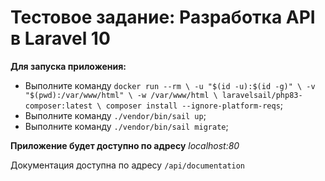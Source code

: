 # Тестовое задание:  Разработка API в Laravel 10
**Для запуска приложения:**

- Выполните команду ```docker run --rm \
    -u "$(id -u):$(id -g)" \
    -v "$(pwd):/var/www/html" \
    -w /var/www/html \
    laravelsail/php83-composer:latest \
    composer install --ignore-platform-reqs```;
- Выполните команду `./vendor/bin/sail up`;
- Выполните команду `./vendor/bin/sail migrate`;

**Приложение будет доступно по адресу** *localhost:80*

Документация доступна по адресу `/api/documentation`